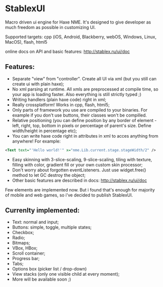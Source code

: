 StablexUI
=========

Macro driven ui engine for Haxe NME. It's designed to give developer as much freedom as possible in customizing UI.

Supported targets: cpp (iOS, Android, Blackberry, webOS, Windows, Linux, MacOS), flash, html5

online docs on API and basic features: http://stablex.ru/ui/doc

Features:
---------------
* Separate "view" from "controller". Create all UI via xml (but you still can create ui with plain haxe);
* No xml parsing at runtime. All xmls are preprocessed at compile time, so your app is loading faster. Also everything is still strictly typed ;)
* Writing handlers (plain haxe code) right in xml;
* Really crossplatform! Works in cpp, flash, html5;
* Only parts of framework you use are compiled to your binaries. For example if you don't use buttons, their classes won't be compilled.
* Relative positioning (you can define position  by any border of element - left, right, top, bottom in pixels or percentage of parent's size. Define width/height in percentage etc);
* You can write haxe code right in attributes in xml to acces anything from anywhere! For example:
```xml
<Text text="'Hello world!'" x="nme.Lib.current.stage.stageWidth/2" />
```
* Easy skinning with 3-slice-scaling, 9-slice-scaling, tiling with texture, filling with color, gradient fill or your own custom skin processor;
* Don't worry about forgotten eventListeners. Just use widget.free() method to let GC destroy the object;
* Other basic features are described in docs: http://stablex.ru/ui/doc

Few elements are implemented now. But i found that's enough for majority of mobile and web games, so i've decided to publish StablexUI.

Currenlty implemented:
---------------
* Text: normal and input;
* Buttons: simple, toggle, multiple states;
* Checkbox;
* Radio;
* Bitmaps;
* VBox, HBox;
* Scroll container;
* Progress bar;
* Tabs;
* Options box (picker list / drop-down)
* View stacks (only one visible child at every moment);
* More will be available soon ;)





